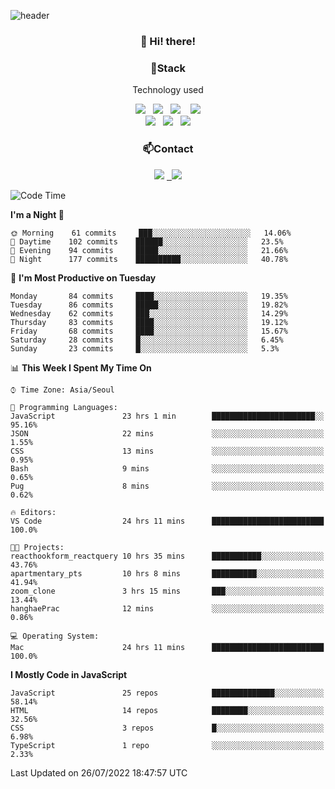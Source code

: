 ![header](https://capsule-render.vercel.app/api?type=waving&color=gradient&height=200&text=Che-ri&fontAlign=70&fontAlignY=40&animation=twinkling)

<h3 align="center">👋 Hi! there!</h3>

<h3 align="center">📌Stack</h3>
<p align="center">Technology used</p>
<div align="center"><img src="https://img.shields.io/badge/HTML5-e74c3c?style=flat-square&logo=HTML5&logoColor=white"></img> &nbsp <img src="https://img.shields.io/badge/CSS3-0A84FF?style=flat-square&logo=CSS3&logoColor=white"></img>  &nbsp <img src="https://img.shields.io/badge/SCSS-fd79a8?style=flat-square&logo=Sass&logoColor=white"/></a>&nbsp  &nbsp <img src="https://img.shields.io/badge/styled%2Dcomponents-DB7093?style=flat-square&logo=styled%2Dcomponents&logoColor=white"/></a>
<br><img src="https://img.shields.io/badge/JavaScript-FFCD11?style=flat-square&logo=JavaScript&logoColor=white"></img> &nbsp <img src="https://img.shields.io/badge/React-00BCF6?style=flat-square&logo=React&logoColor=white"></img> &nbsp <img src="https://img.shields.io/badge/Redux-764ABC?style=flat-square&logo=Redux&logoColor=white"/></a></div>

<h3 align="center">📫Contact</h3>
<div align="center"><a href="https://cheri.tistory.com/"><img src="https://img.shields.io/badge/Cheri-AD29B6?style=flat-square&logo=Tidal&logoColor=white"/></a> <a href="rnjs1135@gmail.com"> &nbsp <img src="https://img.shields.io/badge/Gmail-EA4335?style=flat-square&logo=Gmail&logoColor=white"/></a></div>

<!--START_SECTION:waka-->
![Code Time](http://img.shields.io/badge/Code%20Time-0%20secs-blue)

**I'm a Night 🦉** 

```text
🌞 Morning    61 commits     ███░░░░░░░░░░░░░░░░░░░░░░   14.06% 
🌆 Daytime    102 commits    ██████░░░░░░░░░░░░░░░░░░░   23.5% 
🌃 Evening    94 commits     █████░░░░░░░░░░░░░░░░░░░░   21.66% 
🌙 Night      177 commits    ██████████░░░░░░░░░░░░░░░   40.78%

```
📅 **I'm Most Productive on Tuesday** 

```text
Monday       84 commits     ████░░░░░░░░░░░░░░░░░░░░░   19.35% 
Tuesday      86 commits     █████░░░░░░░░░░░░░░░░░░░░   19.82% 
Wednesday    62 commits     ███░░░░░░░░░░░░░░░░░░░░░░   14.29% 
Thursday     83 commits     ████░░░░░░░░░░░░░░░░░░░░░   19.12% 
Friday       68 commits     ████░░░░░░░░░░░░░░░░░░░░░   15.67% 
Saturday     28 commits     █░░░░░░░░░░░░░░░░░░░░░░░░   6.45% 
Sunday       23 commits     █░░░░░░░░░░░░░░░░░░░░░░░░   5.3%

```


📊 **This Week I Spent My Time On** 

```text
⌚︎ Time Zone: Asia/Seoul

💬 Programming Languages: 
JavaScript               23 hrs 1 min        ███████████████████████░░   95.16% 
JSON                     22 mins             ░░░░░░░░░░░░░░░░░░░░░░░░░   1.55% 
CSS                      13 mins             ░░░░░░░░░░░░░░░░░░░░░░░░░   0.95% 
Bash                     9 mins              ░░░░░░░░░░░░░░░░░░░░░░░░░   0.65% 
Pug                      8 mins              ░░░░░░░░░░░░░░░░░░░░░░░░░   0.62%

🔥 Editors: 
VS Code                  24 hrs 11 mins      █████████████████████████   100.0%

🐱‍💻 Projects: 
reacthookform_reactquery 10 hrs 35 mins      ███████████░░░░░░░░░░░░░░   43.76% 
apartmentary_pts         10 hrs 8 mins       ██████████░░░░░░░░░░░░░░░   41.94% 
zoom_clone               3 hrs 15 mins       ███░░░░░░░░░░░░░░░░░░░░░░   13.44% 
hanghaePrac              12 mins             ░░░░░░░░░░░░░░░░░░░░░░░░░   0.86%

💻 Operating System: 
Mac                      24 hrs 11 mins      █████████████████████████   100.0%

```

**I Mostly Code in JavaScript** 

```text
JavaScript               25 repos            ██████████████░░░░░░░░░░░   58.14% 
HTML                     14 repos            ████████░░░░░░░░░░░░░░░░░   32.56% 
CSS                      3 repos             █░░░░░░░░░░░░░░░░░░░░░░░░   6.98% 
TypeScript               1 repo              ░░░░░░░░░░░░░░░░░░░░░░░░░   2.33%

```



 Last Updated on 26/07/2022 18:47:57 UTC
<!--END_SECTION:waka-->

